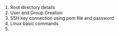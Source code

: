 1. Root directory details
2. User and Group Creation
3. SSH key connection using pem file and password
4. Linux basic commands
5. 
